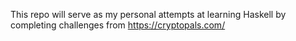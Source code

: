 
This repo will serve as my personal attempts at learning Haskell by completing challenges from https://cryptopals.com/



